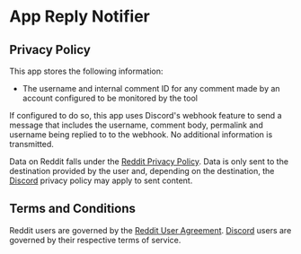 
# App Reply Notifier

## Privacy Policy

This app stores the following information:

* The username and internal comment ID for any comment made by an account configured to be monitored by the tool

If configured to do so, this app uses Discord's webhook feature to send a message that includes the username, comment body, permalink and username being replied to to the webhook. No additional information is transmitted.

Data on Reddit falls under the [Reddit Privacy Policy](https://www.reddit.com/policies/privacy-policy). Data is only sent to the destination provided by the user and, depending on the destination, the [Discord](https://discord.com/privacy) privacy policy may apply to sent content.

## Terms and Conditions

Reddit users are governed by the [Reddit User Agreement](https://www.redditinc.com/policies/user-agreement). [Discord](https://discord.com/terms) users are governed by their respective terms of service.
